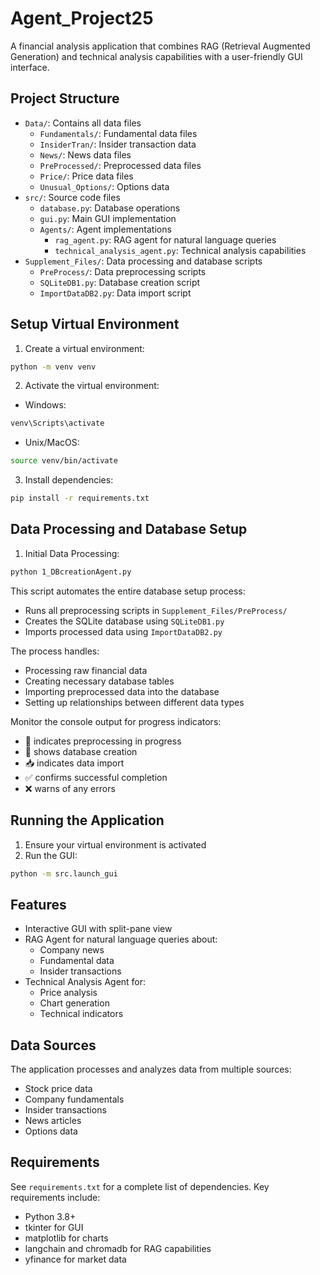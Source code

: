 # Agent_Project25

A financial analysis application that combines RAG (Retrieval Augmented Generation) and technical analysis capabilities with a user-friendly GUI interface.

## Project Structure

- `Data/`: Contains all data files
  - `Fundamentals/`: Fundamental data files
  - `InsiderTran/`: Insider transaction data
  - `News/`: News data files
  - `PreProcessed/`: Preprocessed data files
  - `Price/`: Price data files
  - `Unusual_Options/`: Options data
- `src/`: Source code files
  - `database.py`: Database operations
  - `gui.py`: Main GUI implementation
  - `Agents/`: Agent implementations
    - `rag_agent.py`: RAG agent for natural language queries
    - `technical_analysis_agent.py`: Technical analysis capabilities
- `Supplement_Files/`: Data processing and database scripts
  - `PreProcess/`: Data preprocessing scripts
  - `SQLiteDB1.py`: Database creation script
  - `ImportDataDB2.py`: Data import script

## Setup Virtual Environment

1. Create a virtual environment:
```bash
python -m venv venv
```

2. Activate the virtual environment:
- Windows:
```bash
venv\Scripts\activate
```
- Unix/MacOS:
```bash
source venv/bin/activate
```

3. Install dependencies:
```bash
pip install -r requirements.txt
```

## Data Processing and Database Setup

1. Initial Data Processing:
```bash
python 1_DBcreationAgent.py
```
This script automates the entire database setup process:
- Runs all preprocessing scripts in `Supplement_Files/PreProcess/`
- Creates the SQLite database using `SQLiteDB1.py`
- Imports processed data using `ImportDataDB2.py`

The process handles:
- Processing raw financial data
- Creating necessary database tables
- Importing preprocessed data into the database
- Setting up relationships between different data types

Monitor the console output for progress indicators:
- 🔄 indicates preprocessing in progress
- 🚀 shows database creation
- 📥 indicates data import
- ✅ confirms successful completion
- ❌ warns of any errors

## Running the Application

1. Ensure your virtual environment is activated
2. Run the GUI:
```bash
python -m src.launch_gui
```

## Features

- Interactive GUI with split-pane view
- RAG Agent for natural language queries about:
  - Company news
  - Fundamental data
  - Insider transactions
- Technical Analysis Agent for:
  - Price analysis
  - Chart generation
  - Technical indicators

## Data Sources

The application processes and analyzes data from multiple sources:
- Stock price data
- Company fundamentals
- Insider transactions
- News articles
- Options data

## Requirements

See `requirements.txt` for a complete list of dependencies. Key requirements include:
- Python 3.8+
- tkinter for GUI
- matplotlib for charts
- langchain and chromadb for RAG capabilities
- yfinance for market data
